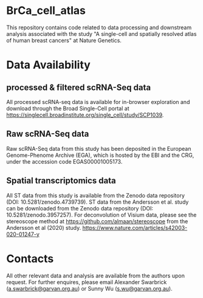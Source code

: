 # BrCa_cell_atlas
This repository contains code related to data processing and downstream analysis associated with the study "A single-cell and spatially resolved atlas of human breast cancers" at Nature Genetics. 

# Data Availability
## processed & filtered scRNA-Seq data
All processed scRNA-seq data is available for in-browser exploration and download through the Broad Single-Cell portal at https://singlecell.broadinstitute.org/single_cell/study/SCP1039. 

## Raw scRNA-Seq data
Raw scRNA-Seq data from this study has been deposited in the European Genome-Phenome Archive (EGA), which is hosted by the EBI and the CRG, under the accession code EGAS00001005173. 

## Spatial transcriptomics data
All ST data from this study is available from the Zenodo data repository (DOI: 10.5281/zenodo.4739739). ST data from the Andersson et al. study can be downloaded from the Zenodo data repository (DOI: 10.5281/zenodo.3957257). For deconvolution of Visium data, please see the stereoscope method at https://github.com/almaan/stereoscope from the Andersson et al (2020) study. https://www.nature.com/articles/s42003-020-01247-y

# Contacts
All other relevant data and analysis are available from the authors upon request. For further enquires, please email Alexander Swarbrick (a.swarbrick@garvan.org.au) or Sunny Wu (s.wu@garvan.org.au).
